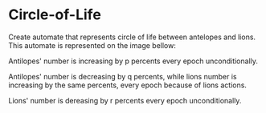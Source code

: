 # Circle-of-Life

Create automate that represents circle of life between antelopes and lions. This automate is represented on the image bellow:


Antilopes' number is increasing by p percents every epoch unconditionally.

Antilopes' number is decreasing by q percents, while lions number is increasing by the same percents, every epoch because of lions actions.

Lions' number is dereasing by r percents every epoch unconditionally.